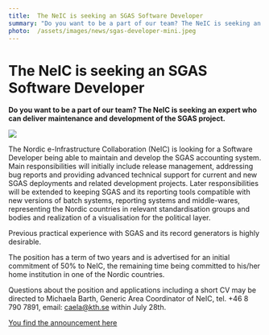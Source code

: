 ```yaml
---
title:  The NeIC is seeking an SGAS Software Developer 
summary: "Do you want to be a part of our team? The NeIC is seeking an expert who can deliver maintenance and development of the SGAS project."
photo:  /assets/images/news/sgas-developer-mini.jpeg
---
```


The NeIC is seeking an SGAS Software Developer
==============================================

**Do you want to be a part of our team? The NeIC is seeking an expert who can deliver maintenance and development of the SGAS project.**

<a href="{% include baseurl %}/assets/images/news/sgas-developer.jpeg"> <img class="smallpic" src="{% include baseurl %}/assets/images/news/sgas-developer-mini.jpeg"> </a>

The Nordic e-Infrastructure Collaboration (NeIC) is looking for a Software Developer being able to maintain and develop the SGAS accounting system. Main responsibilities will initially include release management, addressing bug reports and providing advanced technical support for current and new SGAS deployments and related development projects. Later responsibilities will be extended to keeping SGAS and its reporting tools compatible with new versions of batch systems, reporting systems and middle-wares, representing the Nordic countries in relevant standardisation groups and bodies and realization of a visualisation for the political layer.

Previous practical experience with SGAS and its record generators is highly desirable.

The position has a term of two years and is advertised for an initial commitment of 50% to NeIC, the remaining time being committed to his/her home institution in one of the Nordic countries.

Questions about the position and applications including a short CV may be directed to Michaela Barth, Generic Area Coordinator of NeIC, tel. +46 8 790 7891, email: caela@kth.se within July 28th.

[You find the announcement here](http://neic.nordforsk.org/130711OpenPositionAnnouncementSGASSoftwareDeveloper.pdf)
